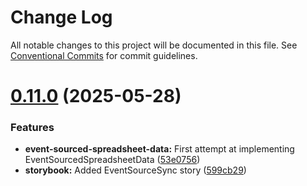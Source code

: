 # Change Log

All notable changes to this project will be documented in this file.
See [Conventional Commits](https://conventionalcommits.org) for commit guidelines.

# [0.11.0](https://github.com/TheCandidStartup/infinisheet/compare/v0.10.0...v0.11.0) (2025-05-28)


### Features

* **event-sourced-spreadsheet-data:** First attempt at implementing EventSourcedSpreadsheetData ([53e0756](https://github.com/TheCandidStartup/infinisheet/commit/53e07561bf8c07ee42a0606a7916cb611c9c8283))
* **storybook:** Added EventSourceSync story ([599cb29](https://github.com/TheCandidStartup/infinisheet/commit/599cb29296884e9cb501ce0dcd2a142f3a950830))
